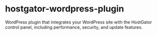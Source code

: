# hostgator-wordpress-plugin
WordPress plugin that integrates your WordPress site with the HostGator control panel, including performance, security, and update features.
